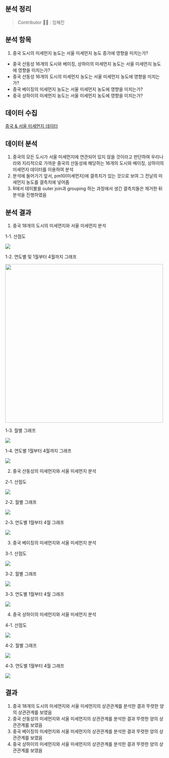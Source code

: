 분석 정리
------------------
> Contributor 👩‍💻 : 임혜진


분석 항목
-------------------
1. 중국 도시의 미세먼지 농도는 서울 미세먼지 농도 증가에 영향을 미치는가? 
  * 중국 산동성 16개의 도시와 베이징, 상하이의 미세먼지 농도는 서울 미세먼지 농도에 영향을 미치는가?
  * 중국 산동성 16개의 도시의 미세먼지 농도는 서울 미세먼지 농도에 영향을 미치는가?
  * 중국 베이징의 미세먼지 농도는 서울 미세먼지 농도에 영향을 미치는가?
  * 중국 상하이의 미세먼지 농도는 서울 미세먼지 농도에 영향을 미치는가?


데이터 수집
--------------------
[중국 & 서울 미세먼지 데이터](https://aqicn.org/data-platform/register/kr/)


데이터 분석
--------------------
1. 중국의 모든 도시가 서울 미세먼지에 연관되어 있지 않을 것이라고 판단하여 우리나라와 지리적으로 가까운 중국의 산동성에 해당하는 16개의 도시와 베이징, 상하이의 미세먼지 데이터를 이용하여 분석
2. 분석에 들어가기 앞서, pm10(미세먼지)에 결측치가 있는 것으로 보여 그 전날의 미세먼지 농도를 결측치에 넣어줌
3. R에서 테이블을 outer join과 grouping 하는 과정에서 생긴 결측치들은 제거한 뒤 분석을 진행하였음


분석 결과
---------------------
1. 중국 18개의 도시의 미세먼지와 서울 미세먼지 분석

1-1. 산점도
 
  <img src="./screenshot/correlation graph between china and korea.png"> 

1-2. 연도별 및 1월부터 4월까지 그래프
 
  <img src="./screenshot/graph between china and seoul since 2014.PNG" height = 500>
 
1-3. 월별 그래프
 
  <img src="./screenshot/graph between china and seoul.PNG">
 
1-4. 연도별 1월부터 4월까지 그래프
 
  <img src="./screenshot/graph between china and seoul from Jan to Apr.PNG">

2. 중국 산동성의 미세먼지와 서울 미세먼지 분석

2-1. 산점도
 
  <img src="./screenshot/correlation graph between shandong and seoul.PNG">
 
2-2. 월별 그래프
 
  <img src="./screenshot/graph between shandong and seoul.PNG">

2-3. 연도별 1월부터 4월 그래프
 
  <img src="./screenshot/graph between shandong and seoul from Jan to Apr.PNG">

3. 중국 베이징의 미세먼지와 서울 미세먼지 분석

3-1. 산점도
 
  <img src="./screenshot/correlation graph between beijing and seoul.PNG">

3-2. 월별 그래프
 
  <img src="./screenshot/graph between beijing and seoul.PNG">

3-3. 연도별 1월부터 4월 그래프
 
  <img src="./screenshot/graph between beijing and seoul from Jan to Apr.PNG">

4. 중국 상하이의 미세먼지와 서울 미세먼지 분석
 
4-1. 산점도
 
  <img src="./screenshot/correlation graph between shanghai and seoul.PNG">

4-2. 월별 그래프
 
  <img src="./screenshot/graph between shanghai and seoul.PNG">
 
4-3. 연도별 1월부터 4월 그래프
 
  <img src="./screenshot/graph between shanghai and seoul for Jan to Apr.PNG">


결과
------------------------
1. 중국 18개의 도시의 미세먼지와 서울 미세먼지의 상관관계를 분석한 결과 뚜렷한 양의 상관관계를 보였음
2. 중국 산동성의 미세먼지와 서울 미세먼지의 상관관계를 분석한 결과 뚜렷한 양의 상관관계를 보였음
3. 중국 베이징의 미세먼지와 서울 미세먼지의 상관관계를 분석한 결과 뚜렷한 양의 상관관계를 보였음
4. 중국 상하이의 미세먼지와 서울 미세먼지의 상관관계를 분석한 결과 뚜렷한 양의 상관관계를 보였음
